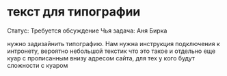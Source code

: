 # текст для типографии

Статус: Требуется обсуждение
Чья задача: Аня Бирка

нужно задизайнить типографию. Нам нужна инструкция подключения к интронету, вероятно небольшой текстик что это такое и отдельно еще куар с прописанным внизу адресом сайта, для тех у кого будут сложности с куаром